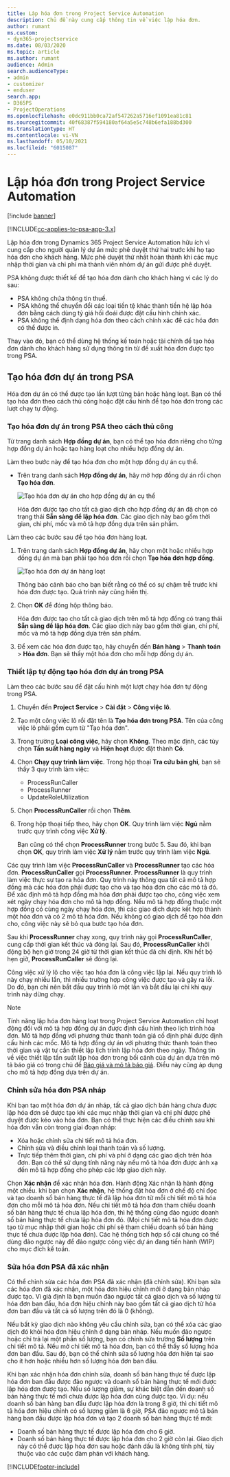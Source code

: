 ```yaml
---
title: Lập hóa đơn trong Project Service Automation
description: Chủ đề này cung cấp thông tin về việc lập hóa đơn.
author: rumant
ms.custom:
- dyn365-projectservice
ms.date: 08/03/2020
ms.topic: article
ms.author: rumant
audience: Admin
search.audienceType:
- admin
- customizer
- enduser
search.app:
- D365PS
- ProjectOperations
ms.openlocfilehash: e0dc911bb0ca72af547262a5716ef1091ea81c81
ms.sourcegitcommit: 40f68387f594180af64a5e5c748b6efa188bd300
ms.translationtype: HT
ms.contentlocale: vi-VN
ms.lasthandoff: 05/10/2021
ms.locfileid: "6015087"
---
```

# <a name="invoicing-in-project-service-automation"></a>Lập hóa đơn trong Project Service Automation

[!include [banner](../includes/psa-now-project-operations.md)]

[!INCLUDE[cc-applies-to-psa-app-3.x](../includes/cc-applies-to-psa-app-3x.md)]

Lập hóa đơn trong Dynamics 365 Project Service Automation hữu ích vì cung cấp cho người quản lý dự án mức phê duyệt thứ hai trước khi họ tạo hóa đơn cho khách hàng. Mức phê duyệt thứ nhất hoàn thành khi các mục nhập thời gian và chi phí mà thành viên nhóm dự án gửi được phê duyệt.

PSA không được thiết kế để tạo hóa đơn dành cho khách hàng vì các lý do sau:

- PSA không chứa thông tin thuế.
- PSA không thể chuyển đổi các loại tiền tệ khác thành tiền hệ lập hóa đơn bằng cách dùng tỷ giá hối đoái được đặt cấu hình chính xác.
- PSA không thể định dạng hóa đơn theo cách chính xác để các hóa đơn có thể được in.

Thay vào đó, bạn có thể dùng hệ thống kế toán hoặc tài chính để tạo hóa đơn dành cho khách hàng sử dụng thông tin từ đề xuất hóa đơn được tạo trong PSA.

## <a name="creating-project-invoices-in-psa"></a>Tạo hóa đơn dự án trong PSA

Hóa đơn dự án có thể được tạo lần lượt từng bản hoặc hàng loạt. Bạn có thể tạo hóa đơn theo cách thủ công hoặc đặt cấu hình để tạo hóa đơn trong các lượt chạy tự động.

### <a name="manually-create-project-invoices-in-psa"></a>Tạo hóa đơn dự án trong PSA theo cách thủ công

Từ trang danh sách **Hợp đồng dự án**, bạn có thể tạo hóa đơn riêng cho từng hợp đồng dự án hoặc tạo hàng loạt cho nhiều hợp đồng dự án.

Làm theo bước này để tạo hóa đơn cho một hợp đồng dự án cụ thể.

- Trên trang danh sách **Hợp đồng dự án**, hãy mở hợp đồng dự án rồi chọn **Tạo hóa đơn**.

    ![Tạo hóa đơn dự án cho hợp đồng dự án cụ thể](media/CreateProjectInvoicesOneByOne.png)

    Hóa đơn được tạo cho tất cả giao dịch cho hợp đồng dự án đã chọn có trạng thái **Sẵn sàng để lập hóa đơn**. Các giao dịch này bao gồm thời gian, chi phí, mốc và mô tả hợp đồng dựa trên sản phẩm.

Làm theo các bước sau để tạo hóa đơn hàng loạt.

1. Trên trang danh sách **Hợp đồng dự án**, hãy chọn một hoặc nhiều hợp đồng dự án mà bạn phải tạo hóa đơn rồi chọn **Tạo hóa đơn hợp đồng**.

    ![Tạo hóa đơn dự án hàng loạt](media/CreateProjectInvoicesBulk.png)

    Thông báo cảnh báo cho bạn biết rằng có thể có sự chậm trễ trước khi hóa đơn được tạo. Quá trình này cũng hiển thị.

2. Chọn **OK** để đóng hộp thông báo.

    Hóa đơn được tạo cho tất cả giao dịch trên mô tả hợp đồng có trạng thái **Sẵn sàng để lập hóa đơn**. Các giao dịch này bao gồm thời gian, chi phí, mốc và mô tả hợp đồng dựa trên sản phẩm.

3. Để xem các hóa đơn được tạo, hãy chuyển đến **Bán hàng** \> **Thanh toán** \> **Hóa đơn**. Bạn sẽ thấy một hóa đơn cho mỗi hợp đồng dự án.

### <a name="set-up-automated-creation-of-project-invoices-in-psa"></a>Thiết lập tự động tạo hóa đơn dự án trong PSA

Làm theo các bước sau để đặt cấu hình một lượt chạy hóa đơn tự động trong PSA.

1. Chuyển đến **Project Service** \> **Cài đặt** \> **Công việc lô**.
2. Tạo một công việc lô rồi đặt tên là **Tạo hóa đơn trong PSA**. Tên của công việc lô phải gồm cụm từ "Tạo hóa đơn".
3. Trong trường **Loại công việc**, hãy chọn **Không**. Theo mặc định, các tùy chọn **Tần suất hàng ngày** và **Hiện hoạt** được đặt thành **Có**.
4. Chọn **Chạy quy trình làm việc**. Trong hộp thoại **Tra cứu bản ghi**, bạn sẽ thấy 3 quy trình làm việc:

    - ProcessRunCaller
    - ProcessRunner
    - UpdateRoleUtilization

5. Chọn **ProcessRunCaller** rồi chọn **Thêm**.
6. Trong hộp thoại tiếp theo, hãy chọn **OK**. Quy trình làm việc **Ngủ** nằm trước quy trình công việc **Xử lý**.

    Bạn cũng có thể chọn **ProcessRunner** trong bước 5. Sau đó, khi bạn chọn **OK**, quy trình làm việc **Xử lý** nằm trước quy trình làm việc **Ngủ**.

Các quy trình làm việc **ProcessRunCaller** và **ProcessRunner** tạo các hóa đơn. **ProcessRunCaller** gọi **ProcessRunner**. **ProcessRunner** là quy trình làm việc thực sự tạo ra hóa đơn. Quy trình này thông qua tất cả mô tả hợp đồng mà các hóa đơn phải được tạo cho và tạo hóa đơn cho các mô tả đó. Để xác định mô tả hợp đồng mà hóa đơn phải được tạo cho, công việc xem xét ngày chạy hóa đơn cho mô tả hợp đồng. Nếu mô tả hợp đồng thuộc một hợp đồng có cùng ngày chạy hóa đơn, thì các giao dịch được kết hợp thành một hóa đơn và có 2 mô tả hóa đơn. Nếu không có giao dịch để tạo hóa đơn cho, công việc này sẽ bỏ qua bước tạo hóa đơn.

Sau khi **ProcessRunner** chạy xong, quy trình này gọi **ProcessRunCaller**, cung cấp thời gian kết thúc và đóng lại. Sau đó, **ProcessRunCaller** khởi động bộ hẹn giờ trong 24 giờ từ thời gian kết thúc đã chỉ định. Khi hết bộ hẹn giờ, **ProcessRunCaller** sẽ đóng lại.

Công việc xử lý lô cho việc tạo hóa đơn là công việc lặp lại. Nếu quy trình lô này chạy nhiều lần, thì nhiều trường hợp công việc được tạo và gây ra lỗi. Do đó, bạn chỉ nên bắt đầu quy trình lô một lần và bắt đầu lại chỉ khi quy trình này dừng chạy.

> [!NOTE]
> Tính năng lập hóa đơn hàng loạt trong Project Service Automation chỉ hoạt động đối với mô tả hợp đồng dự án được định cấu hình theo lịch trình hóa đơn. Mô tả hợp đồng với phương thức thanh toán giá cố định phải được định cấu hình các mốc. Mô tả hợp đồng dự án với phương thức thanh toán theo thời gian và vật tư cần thiết lập lịch trình lập hóa đơn theo ngày. Thông tin về việc thiết lập tần suất lập hóa đơn trong bối cảnh của dự án dựa trên mô tả báo giá có trong chủ đề [Báo giá và mô tả báo giá](basic-quote-lines.md#invoice-schedule). Điều này cũng áp dụng cho mô tả hợp đồng dựa trên dự án.      
 
### <a name="edit-a-draft-psa-invoice"></a>Chỉnh sửa hóa đơn PSA nháp

Khi bạn tạo một hóa đơn dự án nháp, tất cả giao dịch bán hàng chưa được lập hóa đơn sẽ được tạo khi các mục nhập thời gian và chi phí được phê duyệt được kéo vào hóa đơn. Bạn có thể thực hiện các điều chỉnh sau khi hóa đơn vẫn còn trong giai đoạn nháp:

- Xóa hoặc chỉnh sửa chi tiết mô tả hóa đơn.
- Chỉnh sửa và điều chỉnh loại thanh toán và số lượng.
- Trực tiếp thêm thời gian, chi phí và phí ở dạng các giao dịch trên hóa đơn. Bạn có thể sử dụng tính năng này nếu mô tả hóa đơn được ánh xạ đến mô tả hợp đồng cho phép các lớp giao dịch này.

Chọn **Xác nhận** để xác nhận hóa đơn. Hành động Xác nhận là hành động một chiều. khi bạn chọn **Xác nhận**, hệ thống đặt hóa đơn ở chế độ chỉ đọc và tạo doanh số bán hàng thực tế đã lập hóa đơn từ mỗi chi tiết mô tả hóa đơn cho mỗi mô tả hóa đơn. Nếu chi tiết mô tả hóa đơn tham chiếu doanh số bán hàng thực tế chưa lập hóa đơn, thì hệ thống cũng đảo ngược doanh số bán hàng thực tế chưa lập hóa đơn đó. (Mọi chi tiết mô tả hóa đơn được tạo từ mục nhập thời gian hoặc chi phí sẽ tham chiếu doanh số bán hàng thực tế chưa được lập hóa đơn). Các hệ thống tích hợp sổ cái chung có thể dùng đảo ngược này để đảo ngược công việc dự án đang tiến hành (WIP) cho mục đích kế toán.

### <a name="correct-a-confirmed-psa-invoice"></a>Sửa hóa đơn PSA đã xác nhận

Có thể chỉnh sửa các hóa đơn PSA đã xác nhận (đã chỉnh sửa). Khi bạn sửa các hóa đơn đã xác nhận, một hóa đơn hiệu chỉnh mới ở dạng bản nháp được tạo. Vì giả định là bạn muốn đảo ngược tất cả giao dịch và số lượng từ hóa đơn ban đầu, hóa đơn hiệu chỉnh này bao gồm tất cả giao dịch từ hóa đơn ban đầu và tất cả số lượng trên đó là 0 (không).

Nếu bất kỳ giao dịch nào không yêu cầu chỉnh sửa, bạn có thể xóa các giao dịch đó khỏi hóa đơn hiệu chỉnh ở dạng bản nháp. Nếu muốn đảo ngược hoặc chỉ trả lại một phần số lượng, bạn có chỉnh sửa trường **Số lượng** trên chi tiết mô tả. Nếu mở chi tiết mô tả hóa đơn, bạn có thể thấy số lượng hóa đơn ban đầu. Sau đó, bạn có thể chỉnh sửa số lượng hóa đơn hiện tại sao cho ít hơn hoặc nhiều hơn số lượng hóa đơn ban đầu.

Khi bạn xác nhận hóa đơn chỉnh sửa, doanh số bán hàng thực tế được lập hóa đơn ban đầu được đảo ngược và doanh số bán hàng thực tế mới được lập hóa đơn được tạo. Nếu số lượng giảm, sự khác biệt dẫn đến doanh số bán hàng thực tế mới chưa được lập hóa đơn cũng được tạo. Ví dụ: nếu doanh số bán hàng ban đầu được lập hóa đơn là trong 8 giờ, thì chi tiết mô tả hóa đơn hiệu chỉnh có số lượng giảm là 6 giờ, PSA đảo ngược mô tả bán hàng ban đầu được lập hóa đơn và tạo 2 doanh số bán hàng thực tế mới:

- Doanh số bán hàng thực tế được lập hóa đơn cho 6 giờ.
- Doanh số bán hàng thực tế được lập hóa đơn cho 2 giờ còn lại. Giao dịch này có thể được lập hóa đơn sau hoặc đánh dấu là không tính phí, tùy thuộc vào các cuộc đàm phán với khách hàng.


[!INCLUDE[footer-include](../includes/footer-banner.md)]